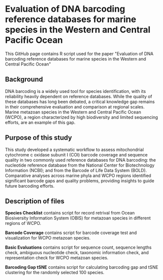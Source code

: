 # Evaluation of DNA barcoding reference databases for marine species in the Western and Central Pacific Ocean 
This GitHub page contains R script used for the paper "Evaluation of DNA barcoding reference databases for marine species in the Western and Central Pacific Ocean"

## Background
DNA barcoding is a widely used tool for species identification, with its reliability heavily dependent on reference databases. While the quality of these databases has long been debated, a critical knowledge gap remains in their comprehensive evaluation and comparison at regional scales. Marine metazoan species in the Western and Central Pacific Ocean (WCPO), a region characterized by high biodiversity and limited sequencing efforts, are an example of this gap. 

## Purpose of this study
This study developed a systematic workflow to assess mitochondrial cytochrome c oxidase subunit I (COI) barcode coverage and sequence quality in two commonly used reference databases for DNA barcoding: the nucleotide reference database from the National Center for Biotechnology Information (NCBI); and from the Barcode of Life Data System (BOLD). Comparative analyses across marine phyla and WCPO regions identified significant barcode gaps and quality problems, providing insights to guide future barcoding efforts. 

## Description of files
**Species Checklist** contains script for record retrival from Ocean Biosiversity Information System (OBIS) for metazoan species in different regions of WCPO.

**Barcode Coverage** contains script for barcode coverage test and visualization for WCPO metazoan species. 

**Basic Evaluations** contains script for sequence count, sequence lengths check, ambiguous nucleotide check, taxonomic information check, and representation check for WCPO metazoan species. 

**Barcoding Gap tSNE** contains script for calculating barcoding gap and tSNE clustering for the randomly selected 100 species.
